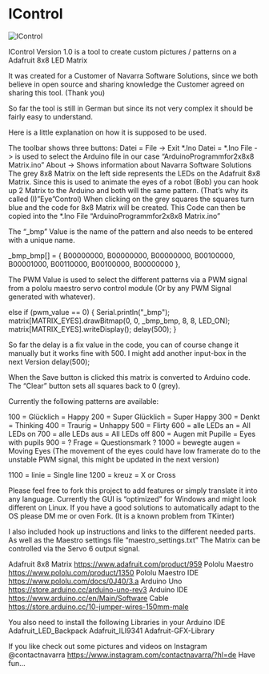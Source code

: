 # IControl

![IControl](https://user-images.githubusercontent.com/47596396/69335009-34c3e780-0c5c-11ea-80ae-a0ee820edca4.PNG)

IControl Version 1.0 is a tool to create custom pictures / patterns on a Adafruit 8x8 LED Matrix

It was created for a Customer of Navarra Software Solutions, since we both believe in open source and sharing knowledge the Customer agreed on sharing this tool. (Thank you)

So far the tool is still in German but since its not very complex it should be fairly easy to understand.

Here is a little explanation on how it is supposed to be used.

The toolbar shows three buttons:
Datei = File -> Exit
*.Ino Datei = *.Ino File -> is used to select the Arduino file in our case “ArduinoProgrammfor2x8x8 Matrix.ino”
About -> Shows information about Navarra Software Solutions
The grey 8x8 Matrix on the left side represents the LEDs on the Adafruit 8x8 Matrix.
Since this is used to animate the eyes of a robot (Bob) you can hook up 2 Matrix to the Arduino and both will the same pattern. (That’s why its called (I)”Eye”Control)
When clicking on the grey squares the squares turn blue and the code for 8x8 Matrix will be created.
This Code can then be copied into the *.Ino File “ArduinoProgrammfor2x8x8 Matrix.ino”

The “_bmp” Value is the name of the pattern and also needs to be entered with a unique name.

_bmp_bmp[] =
 { 
B00000000, 
B00000000, 
B00000000, 
B00100000, 
B00001000, 
B00110000, 
B00100000, 
B00000000
},


The PWM Value is used to select the different patterns via a PWM signal from a pololu maestro servo control module (Or by any PWM Signal generated with whatever).


else if (pwm_value == 0) 
  { 
    Serial.println("_bmp"); 
    matrix[MATRIX_EYES].drawBitmap(0, 0, _bmp_bmp, 8, 8, LED_ON); 
    matrix[MATRIX_EYES].writeDisplay(); 
    delay(500); 
   }


So far the delay is a fix value in the code, you can of course change it manually but it works fine with 500. I might add another input-box in the next Version
delay(500);

When the Save button is clicked this matrix is converted to Arduino code.
The “Clear” button sets all squares back to 0 (grey).

Currently the following patterns are available:

100 = Glücklich = Happy
200 = Super Glücklich = Super Happy
300 = Denkt = Thinking
400 = Traurig = Unhappy
500 = Flirty
600 = alle LEDs an = All LEDs on
700 = alle LEDs aus = All LEDs off
800 = Augen mit Pupille = Eyes with pupils
900 = ? Frage = Questionsmark ?
1000 = bewegte augen = Moving Eyes (The movement of the eyes could have low framerate do to the unstable PWM signal, this might be updated in the next version)

1100 = linie = Single line
1200 = kreuz = X or Cross

Please feel free to fork this project to add features or simply translate it into any language.
Currently the GUI is “optimized” for Windows and might look different on Linux. If you have a good solutions to automatically adapt to the OS please DM me or oven Fork. (It is a known problem from TKinter)

I also included hook up instructions and links to the different needed parts.
As well as the Maestro settings file “maestro_settings.txt” The Matrix can be controlled via the Servo 6 output signal.

Adafruit 8x8 Matrix https://www.adafruit.com/product/959
Pololu Maestro      https://www.pololu.com/product/1350
Pololu Maestro IDE  https://www.pololu.com/docs/0J40/3.a
Arduino Uno         https://store.arduino.cc/arduino-uno-rev3
Arduino IDE         https://www.arduino.cc/en/Main/Software
Cable               https://store.arduino.cc/10-jumper-wires-150mm-male

You also need to install the following Libraries in your Arduino IDE
Adafruit_LED_Backpack
Adafruit_ILI9341
Adafruit-GFX-Library

If you like check out some pictures and videos on Instagram @contactnavarra
https://www.instagram.com/contactnavarra/?hl=de
Have fun...

